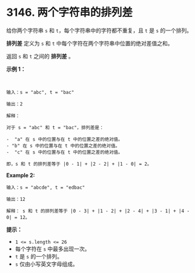 # 3146. 两个字符串的排列差

给你两个字符串 `s` 和 `t`，每个字符串中的字符都不重复，且 `t` 是 `s` 的一个排列。

**排列差** 定义为 `s` 和 `t` 中每个字符在两个字符串中位置的绝对差值之和。

返回 `s` 和 `t` 之间的 **排列差** 。

**示例 1：**

```()


输入：s = "abc", t = "bac"

输出：2

解释：

对于 s = "abc" 和 t = "bac"，排列差是：

-  "a" 在 s 中的位置与在 t 中的位置之差的绝对值。
- "b" 在 s 中的位置与在 t 中的位置之差的绝对值。
-  "c" 在 s 中的位置与在 t 中的位置之差的绝对值。

即，s 和 t 的排列差等于 |0 - 1| + |2 - 2| + |1 - 0| = 2。

```

**Example 2:**

```（）
输入：s = "abcde", t = "edbac"

输出：12

解释： s 和 t 的排列差等于 |0 - 3| + |1 - 2| + |2 - 4| + |3 - 1| + |4 - 0| = 12。
```

**提示：**

- `1 <= s.length <= 26`
- 每个字符在 `s` 中最多出现一次。
- `t` 是 `s` 的一个排列。
- `s` 仅由小写英文字母组成。
